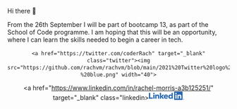 Hi there 👋

From the 26th September I will be part of bootcamp 13, as part of the School of Code programme. I am hoping that this will be an opportunity, where I can learn the skills needed to begin a career in tech.

<style>
		.twitter{
		  margin-right: 50px;
		}
</style>
<div align="center">
  
	<a href="https://twitter.com/coderRach" target="_blank" class="twitter"><img src="https://github.com/rachvm/rachvm/blob/main/2021%20Twitter%20logo%20-%20blue.png" width="40">
  <a href="https://www.linkedin.com/in/rachel-morris-a3b125251/" target="_blank" class="linkedin><img src="https://github.com/rachvm/rachvm/blob/main/LI-Logo.png" width="80"> 
 </div>
